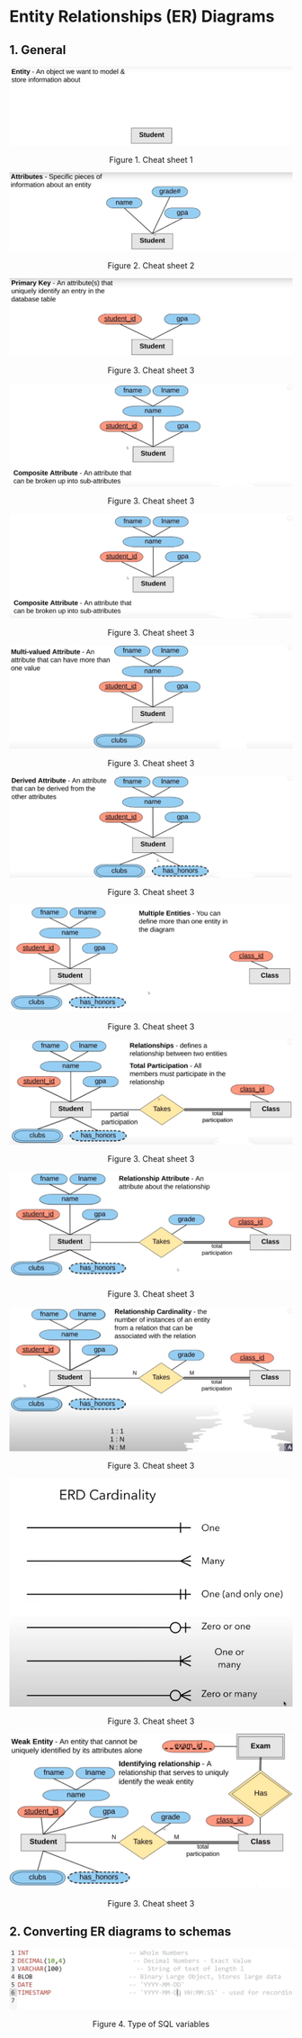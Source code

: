# Entity Relationships (ER) Diagrams

## 1. General


<p align="center"><img src="https://github.com/jcmeunier77code/My_cheat_sheets/blob/master/07.%20SQL/img/ER01.png"></p>
<p align="center" font-size="20px">Figure 1. Cheat sheet 1</p>

<p align="center"><img src="https://github.com/jcmeunier77code/My_cheat_sheets/blob/master/07.%20SQL/img/ER02.png"></p>
<p align="center" font-size="20px">Figure 2. Cheat sheet 2</p>

<p align="center"><img src="https://github.com/jcmeunier77code/My_cheat_sheets/blob/master/07.%20SQL/img/ER03.png"></p>
<p align="center" font-size="20px">Figure 3. Cheat sheet 3</p>

<p align="center"><img src="https://github.com/jcmeunier77code/My_cheat_sheets/blob/master/07.%20SQL/img/ER04.png"></p>
<p align="center" font-size="20px">Figure 3. Cheat sheet 3</p>

<p align="center"><img src="https://github.com/jcmeunier77code/My_cheat_sheets/blob/master/07.%20SQL/img/ER05.png"></p>
<p align="center" font-size="20px">Figure 3. Cheat sheet 3</p>

<p align="center"><img src="https://github.com/jcmeunier77code/My_cheat_sheets/blob/master/07.%20SQL/img/ER06.png"></p>
<p align="center" font-size="20px">Figure 3. Cheat sheet 3</p>

<p align="center"><img src="https://github.com/jcmeunier77code/My_cheat_sheets/blob/master/07.%20SQL/img/ER07.png"></p>
<p align="center" font-size="20px">Figure 3. Cheat sheet 3</p>

<p align="center"><img src="https://github.com/jcmeunier77code/My_cheat_sheets/blob/master/07.%20SQL/img/ER08.png"></p>
<p align="center" font-size="20px">Figure 3. Cheat sheet 3</p>

<p align="center"><img src="https://github.com/jcmeunier77code/My_cheat_sheets/blob/master/07.%20SQL/img/ER09.png"></p>
<p align="center" font-size="20px">Figure 3. Cheat sheet 3</p>

<p align="center"><img src="https://github.com/jcmeunier77code/My_cheat_sheets/blob/master/07.%20SQL/img/ER10.png"></p>
<p align="center" font-size="20px">Figure 3. Cheat sheet 3</p>

<p align="center"><img src="https://github.com/jcmeunier77code/My_cheat_sheets/blob/master/07.%20SQL/img/ER11.png"></p>
<p align="center" font-size="20px">Figure 3. Cheat sheet 3</p>

<p align="center"><img src="https://github.com/jcmeunier77code/My_cheat_sheets/blob/master/07.%20SQL/img/ER_cardinality.png"></p>
<p align="center" font-size="20px">Figure 3. Cheat sheet 3</p>

<p align="center"><img src="https://github.com/jcmeunier77code/My_cheat_sheets/blob/master/07.%20SQL/img/ER12.png"></p>
<p align="center" font-size="20px">Figure 3. Cheat sheet 3</p>

## 2. Converting ER diagrams to schemas 

<p align="center"><img src="https://github.com/jcmeunier77code/My_cheat_sheets/blob/master/07.%20SQL/sql_var.png" width = '650' height = 'auto'></p>
<p align="center" font-size="20px">Figure 4. Type of SQL variables</p>


